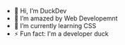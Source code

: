 - 👋 Hi, I’m DuckDev
- 👀 I’m amazed by Web Developemnt
- 🌱 I’m currently learning CSS
- ⚡ Fun fact: I'm a developer duck

<!---
devduck111/devduck111 is a ✨ special ✨ repository because its `README.md` (this file) appears on your GitHub profile.
You can click the Preview link to take a look at your changes.
--->

